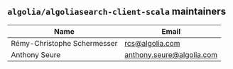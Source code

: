 ## `algolia/algoliasearch-client-scala` maintainers

| Name                         | Email                     |
|------------------------------|---------------------------|
| Rémy-Christophe Schermesser | rcs@algolia.com           |
| Anthony Seure                | anthony.seure@algolia.com |
